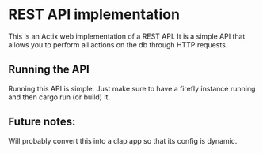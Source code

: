# REST API implementation

This is an Actix web implementation of a REST API. It is a simple API that
allows you to perform all actions on the db through HTTP requests.

## Running the API

Running this API is simple. Just make sure to have a firefly instance running
and then cargo run (or build) it.

## Future notes:

Will probably convert this into a clap app so that its config is dynamic.
